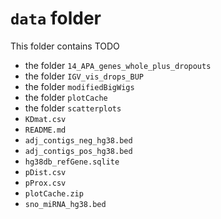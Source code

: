 # `data` folder

This folder contains TODO

- the folder `14_APA_genes_whole_plus_dropouts`
- the folder `IGV_vis_drops_BUP`
- the folder `modifiedBigWigs`
- the folder `plotCache`
- the folder `scatterplots`
- `KDmat.csv`
- `README.md`
- `adj_contigs_neg_hg38.bed`
- `adj_contigs_pos_hg38.bed`
- `hg38db_refGene.sqlite`
- `pDist.csv`
- `pProx.csv`
- `plotCache.zip`
- `sno_miRNA_hg38.bed`
